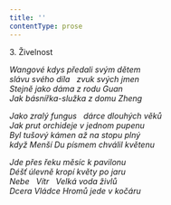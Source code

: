 ```yaml
---
title: ''
contentType: prose
---
```


3. Živelnost

_Wangové kdys předali svým dětem  
slávu svého díla   zvuk svých jmen  
Stejně jako dáma z rodu Guan  
Jak básnířka-služka z domu Zheng_

_Jako zralý fungus   dárce dlouhých věků  
Jak prut orchideje v jednom pupenu  
Byl tušový kámen až na stopu plný  
když Menší Du písmem chválil květenu_

_Jde přes řeku měsíc k pavilonu  
Déšť úlevně kropí květy po jaru  
Nebe   Vítr   Velká voda živlů  
Dcera Vládce Hromů jede v kočáru_
